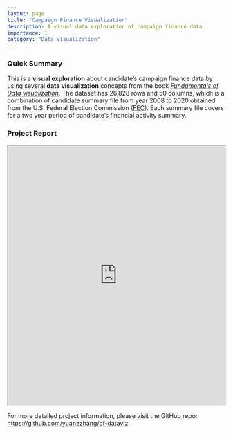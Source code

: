 ```yaml
---
layout: page
title: "Campaign Finance Visualization"
description: A visual data exploration of campaign finance data
importance: 1
category: "Data Visualization"
---
```


### Quick Summary

This is a **visual exploration** about candidate’s campaign finance data by
using several **data visualization** concepts from the book [_Fundamentals of Data
visualization_](https://clauswilke.com/dataviz/index.html). The dataset
has 26,828 rows and 50 columns, which is a combination of candidate
summary file from year 2008 to 2020 obtained from the U.S. Federal
Election Commission ([FEC](https://www.fec.gov/)). Each summary file
covers for a two year period of candidate’s financial activity summary.

### Project Report

<iframe src="https://yuanzzhang.github.io/cf-dataviz/" width="100%" height="600px">
  <p>Your browser does not support iframes. You can <a href="https://yuanzzhang.github.io/cf-dataviz/">click the link here</a>.</p>
</iframe>

For more detailed project information, please visit the GitHub repo: <https://github.com/yuanzzhang/cf-dataviz>
